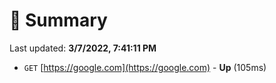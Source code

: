 # 📖 Summary
Last updated: **3/7/2022, 7:41:11 PM**

- `GET` [https://google.com](https://google.com) - **Up** (105ms)
